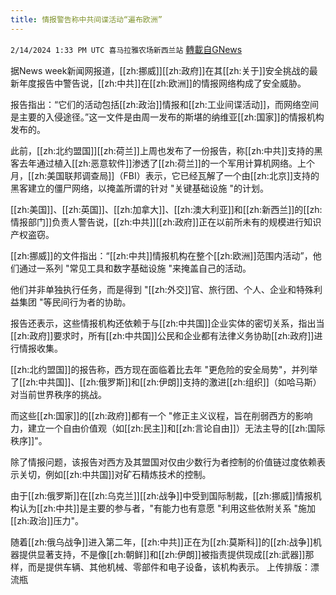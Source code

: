 ```yaml
---
title: 情报警告称中共间谍活动“遍布欧洲”
---
```

`2/14/2024 1:33 PM UTC 喜马拉雅农场新西兰站` [轉載自GNews](https://gnews.org/articles/2305559)

据News week新闻网报道，[[zh:挪威]][[zh:政府]]在其[[zh:关于]]安全挑战的最新年度报告中警告说，[[zh:中共]]在[[zh:欧洲]]的情报网络构成了安全威胁。

报告指出：“它们的活动包括[[zh:政治]]情报和[[zh:工业间谍活动]]，而网络空间是主要的入侵途径。”这一文件是由周一发布的斯堪的纳维亚[[zh:国家]]的情报机构发布的。

此前，[[zh:北约盟国]][[zh:荷兰]]上周也发布了一份报告，称[[zh:中共]]支持的黑客去年通过植入[[zh:恶意软件]]渗透了[[zh:荷兰]]的一个军用计算机网络。上个月，[[zh:美国联邦调查局]]（FBI）表示，它已经瓦解了一个由[[zh:北京]]支持的黑客建立的僵尸网络，以掩盖所谓的针对 "关键基础设施 "的计划。

[[zh:美国]]、[[zh:英国]]、[[zh:加拿大]]、[[zh:澳大利亚]]和[[zh:新西兰]]的[[zh:情报部门]]负责人警告说，[[zh:中共]][[zh:政府]]正在以前所未有的规模进行知识产权盗窃。

[[zh:挪威]]的文件指出：“[[zh:中共]]情报机构在整个[[zh:欧洲]]范围内活动”，他们通过一系列 "常见工具和数字基础设施 "来掩盖自己的活动。

他们并非单独执行任务，而是得到 "[[zh:外交]]官、旅行团、个人、企业和特殊利益集团 "等民间行为者的协助。

报告还表示，这些情报机构还依赖于与[[zh:中共国]]企业实体的密切关系，指出当[[zh:政府]]要求时，所有[[zh:中共国]]公民和企业都有法律义务协助[[zh:政府]]进行情报收集。

[[zh:北约盟国]]的报告称，西方现在面临着比去年 "更危险的安全局势"，并列举了[[zh:中共国]]、[[zh:俄罗斯]]和[[zh:伊朗]]支持的激进[[zh:组织]]（如哈马斯）对当前世界秩序的挑战。

而这些[[zh:国家]]的[[zh:政府]]都有一个 "修正主义议程，旨在削弱西方的影响力，建立一个自由价值观（如[[zh:民主]]和[[zh:言论自由]]）无法主导的[[zh:国际秩序]]"。

除了情报问题，该报告对西方及其盟国对仅由少数行为者控制的价值链过度依赖表示关切，例如[[zh:中共国]]对矿石精炼技术的控制。

由于[[zh:俄罗斯]]在[[zh:乌克兰]][[zh:战争]]中受到国际制裁，[[zh:挪威]]情报机构认为[[zh:中共]]是主要的参与者，"有能力也有意愿 "利用这些依附关系 "施加[[zh:政治]]压力"。

随着[[zh:俄乌战争]]进入第二年，[[zh:中共]]正在为[[zh:莫斯科]]的[[zh:战争]]机器提供显著支持，不是像[[zh:朝鲜]]和[[zh:伊朗]]被指责提供现成[[zh:武器]]那样，而是提供车辆、其他机械、零部件和电子设备，该机构表示。
上传排版：漂流瓶
